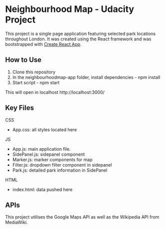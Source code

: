 # Neighbourhood Map - Udacity Project

This project is a single page application featuring selected park locations throughout London.
It was created using the React framework and was bootstrapped with [Create React App](https://github.com/facebookincubator/create-react-app).

## How to Use
  1. Clone this repository
  2. In the neighbourhoodmap-app folder, install dependencies - npm install
  3. Start script - npm start

  This will open in localhost http://localhost:3000/

## Key Files
CSS
 - App.css: all styles located here

JS
 - App.js: main application file.
 - SidePanel.js: sidepanel component
 - Marker.js: marker components for map
 - Filter.js: dropdown filter component in sidepanel
 - Park.js: detailed park information in SidePanel

 HTML
 - index.html: data pushed here

 ## APIs

 This project utilises the Google Maps API as well as the Wikipedia API from MediaWiki.

